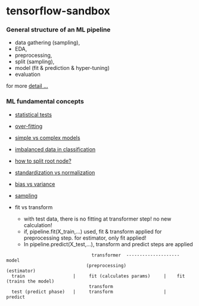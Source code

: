 # tensorflow-sandbox




### General structure of an ML pipeline

- data gathering (sampling), 
- EDA, 
- preprocessing, 
- split (sampling), 
- model (fit & prediction & hyper-tuning) 
- evaluation

for more [detail ...](https://github.com/tansudasli/tensorflow-sandbox/wiki) 

### ML fundamental concepts

- [statistical tests](https://github.com/tansudasli/tensorflow-sandbox/wiki/statistical-tests)
- [over-fitting](https://github.com/tansudasli/tensorflow-sandbox/wiki/overfitting)
- [simple vs complex models](https://github.com/tansudasli/tensorflow-sandbox/wiki/simple-vs-complex-models) 
- [imbalanced data in classification](https://github.com/tansudasli/tensorflow-sandbox/wiki/imbalanced-data-in-classification) 
- [how to split root node?](https://github.com/tansudasli/tensorflow-sandbox/wiki/how-to-split-root-node-in-decision-trees%3F) 
- [standardization vs normalization](https://github.com/tansudasli/tensorflow-sandbox/wiki/standardization-vs-normalization)
- [bias vs variance](https://github.com/tansudasli/tensorflow-sandbox/wiki/bias-vs-variance)
- [sampling](https://github.com/tansudasli/tensorflow-sandbox/wiki/sampling)  
  




- fit vs transform
    - with test data, there is no fitting at transformer step! no new calculation!
    - if, pipeline.fit(X_train,...) used, fit & transform applied for preprocessing step. for estimator, only fit applied!
    - In pipeline.predict(X_test,...), transform and predict steps are applied

```
                                transformer  --------------------  model
                              (preprocessing)                   (estimator)     
  train                  |     fit (calculates params)     |    fit (trains the model)
                               transform 
  test (predict phase)   |     transform                   |    predict
  
  
```